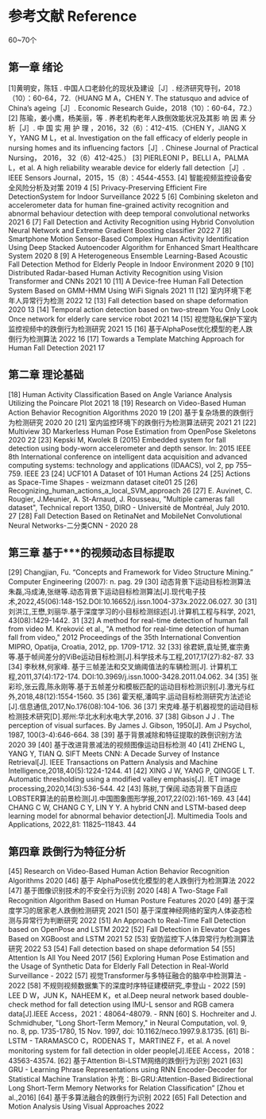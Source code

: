 # 参考文献 Reference
60~70个
## 第一章 绪论
[1]黄明安，陈钰 . 中国人口老龄化的现状及建设［J］. 经济研究导刊，2018（10）：60-64，72.（HUANG M A，CHEN Y. The statusquo and advice of China’s ageing［J］. Economic Research Guide，2018（10）：60-64，72.）
[2] 陈瑜，姜小鹰，杨美丽，等 . 养老机构老年人跌倒效能状况及其影 响 因 素 分 析［J］. 中 国 实 用 护 理 ，2016，32（6）：412-415.（CHEN Y，JIANG X Y，YANG M L，et al. lnvestigation on the fall efficacy of elderly people in nursing homes and its influencing factors［J］. Chinese Journal of Practical Nursing， 2016， 32（6）412-425.）
[3] PIERLEONI P，BELLI A，PALMA L，et al. A high reliability wearable device for elderly fall detection［J］. IEEE Sensors Journal，2015，15（8）：4544-4553.
[4] 智能视频监控设备安全风险分析及对策 2019 4
[5] Privacy-Preserving Efficient Fire DetectionSystem for Indoor Surveillance 2022 5
[6] Combining skeleton and accelerometer data for human fine-grained activity recognition and abnormal behaviour detection with deep temporal convolutional networks 2021 6
[7] Fall Detection and Activity Recognition using Hybrid Convolution Neural Network and Extreme Gradient Boosting classifier 2022 7
[8] Smartphone Motion Sensor-Based Complex Human Activity Identification Using Deep Stacked Autoencoder Algorithm for Enhanced Smart Healthcare System 2020 8
[9] A Heterogeneous Ensemble Learning-Based Acoustic Fall Detection Method for Elderly People in Indoor Environment 2020 9
[10] Distributed Radar-based Human Activity Recognition using Vision Transformer and CNNs 2021 10
[11] A Device-free Human Fall Detection System Based on GMM-HMM Using WiFi Signals 2021  11
[12] 室内环境下老年人异常行为检测 2022 12
[13] Fall detection based on shape deformation 2020 13
[14] Temporal action detection based on two-stream You Only Look Once network for elderly care service robot 2021 14
[15] 视觉隐私保护下室内监控视频中的跌倒行为检测研究 2021 15
[16] 基于AlphaPose优化模型的老人跌倒行为检测算法 2022 16 
[17] Towards a Template Matching Approach for Human Fall Detection 2021 17
## 第二章 理论基础
[18] Human Activity Classification Based on Angle Variance Analysis Utilizing the Poincare Plot 2021  18
[19] Research on Video-Based Human Action Behavior Recognition Algorithms 2020 19
[20] 基于复杂场景的跌倒行为检测研究 2020 20
[21] 室内监控环境下的跌倒行为检测算法研究 2021 21
[22] Multiview 3D Markerless Human Pose Estimation from OpenPose Skeletons 2020 22
[23] Kepski M, Kwolek B (2015) Embedded system for fall detection using body-worn accelerometer and depth sensor. In: 2015 IEEE 8th International conference on intelligent data acquisition and advanced computing systems: technology and applications (IDAACS), vol 2, pp 755–759. IEEE 23
[24] UCF101 A Dataset of 101 Human Actions 24
[25] Actions as Space-Time Shapes - weizmann dataset cite01 25
[26] Recognizing_human_actions_a_local_SVM_approach 26
[27] E. Auvinet, C. Rougier, J.Meunier, A. St-Arnaud, J. Rousseau, "Multiple cameras fall dataset", Technical report 1350, DIRO - Université de Montréal, July 2010. 27
[28] Fall Detection Based on RetinaNet and MobileNet Convolutional Neural Networks-二分类CNN - 2020 28
## 第三章 基于***的视频动态目标提取
[29] Changjian, Fu. “Concepts and Framework for Video Structure Mining.” Computer Engineering (2007): n. pag. 29
[30] 动态背景下运动目标检测算法 朱磊,冯成涛,张继等.动态背景下运动目标检测算法[J].现代电子技术,2022,45(06):148-152.DOI:10.16652/j.issn.1004-373x.2022.06.027. 30
[31] 刘洪江,王懋,刘丽华.基于深度学习的小目标检测综述[J].计算机工程与科学, 2021, 43(08):1429-1442. 31
[32] A method for real-time detection of human fall from video M. Kreković et al., "A method for real-time detection of human fall from video," 2012 Proceedings of the 35th International Convention MIPRO, Opatija, Croatia, 2012, pp. 1709-1712. 32
[33] 徐君妍,袁址赟,崔宗勇等.基于帧间差分的ViBe运动目标检测[J].科学技术与工程,2017,17(27):82-87. 33
[34] 李秋林,何家峰. 基于三帧差法和交叉熵阈值法的车辆检测[J]. 计算机工程,2011,37(4):172-174. DOI:10.3969/j.issn.1000-3428.2011.04.062. 34
[35] 张彩珍,张云霞,陈永刚等.基于五帧差分和模板匹配的运动目标检测识别[J].激光与红外,2018,48(12):1554-1560. 35
[36] 霍天枢,潘鸣宇.运动目标检测研究方法述论[J].信息通信,2017,No.176(08):104-106. 36
[37] 宋克峰.基于机器视觉的运动目标检测技术研究[D].郑州:华北水利水电大学,2016. 37
[38] Gibson J J . The perception of visual surfaces. By James J. Gibson, 1950[J]. Am J  Psychol, 1987, 100(3-4):646-664. 38
[39] 基于背景减除和特征提取的跌倒识别方法 2020 39
[40] 基于改进背景减法的视频图像运动目标检测 40
[41] ZHENG L, YANG Y, TIAN Q. SIFT Meets CNN: A Decade Survey of Instance Retrieval[J]. IEEE Transactions on Pattern Analysis and Machine Intelligence,2018,40(5):1224-1244. 41
[42] XING J W, YANG P, QINGGE L T. Automatic thresholding using a modified valley emphasis[J]. IET image processing,2020,14(3):536-544.   42
[43] 陈树,丁保阔.动态背景下自适应LOBSTER算法的前景检测[J].中国图象图形学报,2017,22(02):161-169. 43
[44] CHANG C W, CHANG C Y, LIN Y Y. A hybrid CNN and LSTM-based deep learning model for abnormal behavior detection[J]. Multimedia Tools and Applications, 2022,81: 11825–11843. 44
## 第四章 跌倒行为特征分析
[45] Research on Video-Based Human Action Behavior Recognition Algorithms 2020
[46] 基于 AlphaPose优化模型的老人跌倒行为检测算法 2022
[47] 基于图像识别技术的不安全行为识别 2020
[48] A Two-Stage Fall Recognition Algorithm Based on Human Posture Features 2020
[49] 基于深度学习的居家老人跌倒检测研究 2021
[50] 基于深度神经网络的室内人体姿态检测与异常行为判断研究 2022
[51] An Approach to Real-Time Fall Detection based on OpenPose and LSTM 2022
[52] Fall Detection in Elevator Cages Based on XGBoost and LSTM 2021 52
[53] 安防监控下人体异常行为检测算法研究 2022 53
[54] Fall detection based on shape deformation 54
[55] Attention Is All You Need 2017
[56] Exploring Human Pose Estimation and the Usage of Synthetic Data for Elderly Fall Detection in Real-World Surveillance - 2022
[57] 视觉Transformer与多特征融合的脑卒中检测算法 - 2022
[58] 不规则视频数据集下的深度时序特征建模研究_李登山 - 2022
[59] LEE D W，JUN K，NAHEEM K，et al.Deep neural network based double-check method for fall detection using IMU-L sensor and RGB camera data[J].IEEE Access，2021：48064-48079. - RNN
[60] S. Hochreiter and J. Schmidhuber, "Long Short-Term Memory," in Neural Computation, vol. 9, no. 8, pp. 1735-1780, 15 Nov. 1997, doi: 10.1162/neco.1997.9.8.1735.
[61] Bi-LSTM - TARAMASCO C，RODENAS T，MARTINEZ F，et al. A novel monitoring system for fall detection in older people[J].IEEE Access，2018：43563-43574.
[62] 基于Attention Bi-LSTM网络的跌倒行为识别 2021
[63] GRU - Learning Phrase Representations using RNN Encoder-Decoder for Statistical Machine Translation
补充：Bi-GRU:Attention-Based Bidirectional Long Short-Term Memory Networks for Relation Classification” [Zhou et al.,2016]
[64] 基于多算法融合的跌倒行为识别 2022
[65] Fall Detection and Motion Analysis Using Visual Approaches 2022